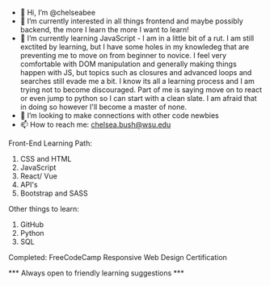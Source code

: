 - 👋 Hi, I’m @chelseabee
- 👀 I’m currently interested in all things frontend and maybe possibly backend, the more I learn the more I want to learn!
- 🌱 I’m currently learning JavaScript - I am in a little bit of a rut. I am still exctited by learning, but I have some holes in my knowledeg that are preventing me to move on from beginner to novice. I feel very comfortable with DOM manipulation and generally making things happen with JS, but topics such as closures and advanced loops and searches still evade me a bit. I know its all a learning process and I am trying not to become discouraged. Part of me is saying move on to react or even jump to python so I can start with a clean slate. I am afraid that in doing so however I'll become a master of none. 
- 💞️ I’m looking to make connections with other code newbies
- 📫 How to reach me: chelsea.bush@wsu.edu


Front-End Learning Path:
1. CSS and HTML
2. JavaScript
3. React/ Vue
4. API's
5. Bootstrap and SASS

Other things to learn:
1. GitHub
2. Python
3. SQL

Completed:
FreeCodeCamp Responsive Web Design Certification

*** Always open to friendly learning suggestions ***

<!---
chelseabee/chelseabee is a ✨ special ✨ repository because its `README.md` (this file) appears on your GitHub profile.
You can click the Preview link to take a look at your changes.
--->
